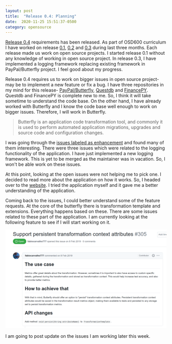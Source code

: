 ```yaml
---
layout: post
title:  "Release 0.4: Planning"
date:  2020-11-25 15:51:37-0500 
category: opensource 
---
```

[Release
0.4](https://github.com/Seneca-CDOT/topics-in-open-source-2020/wiki/release-0.4)
requirements has been released. As part of OSD600 curriculum I have worked on
release
[0.1](https://github.com/Seneca-CDOT/topics-in-open-source-2020/wiki/release-0.1),
[0.2](https://github.com/Seneca-CDOT/topics-in-open-source-2020/wiki/release-0.2)
and
[0.3](https://github.com/Seneca-CDOT/topics-in-open-source-2020/wiki/release-0.3)
during last three months. Each release made us work on open source projects. I
started release 0.1 without any knowledge of working in open source project. In
release 0.3, I have implemented a logging framework replacing existing framework
in PayPal/Butterfly project. I feel good about my progress.

Release 0.4 requires us to work on bigger issues in open source project- may be
to implement a new feature or fix a bug. I have three repositories in my mind
for this release- [PayPal/Butterfly](https://github.com/paypal/butterfly),
[Questdb](https://github.com/questdb/questdb) and
[FinancePY](https://github.com/domokane/FinancePy). Questdb and FinancePY is
complete new to me. So, I think it will take sometime to understand the
code base. On the other hand, I have already worked with Butterfly and I know
the code base well enough to work on bigger issues. Therefore, I will work in
Butterfly.

> Butterfly is an application code transformation tool, and commonly it is used
> to perform automated application migrations, upgrades and source code and
> configuration changes.

I was going through the [issues labeled as
enhancement](https://github.com/paypal/butterfly/issues?q=is%3Aopen+is%3Aissue+label%3Aenhancement)
and found many of them interesting. There were three issues which were related
to the logging functionality of the application. I have just implemented a new
logging framework. This is yet to be merged as the maintainer was in vacation.
So, I won't be able work on these issues.

At this point, looking at the open issues were not helping me to pick one. I
decided to read more about the application on how it works. So, I headed over to
the [website](https://paypal.github.io/butterfly/). I tried the application
myself and it gave me a better understanding of the application.

Coming back to the issues, I could better understand some of the feature
requests. At the core of the butterfly there is transformation template and
extensions. Everything happens based on these. There are some issues related to
these part of the application. I am currently looking at the following feature
to see if I will start working on it.

![Butterfly support ](./butterflySupport.png)

I am going to post update on the issues I am working later this week.


